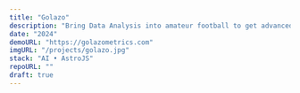 ```yaml
---
title: "Golazo"
description: "Bring Data Analysis into amateur football to get advanced stats, lower economics risk and social media tips."
date: "2024"
demoURL: "https://golazometrics.com"
imgURL: "/projects/golazo.jpg"
stack: "AI • AstroJS"
repoURL: ""
draft: true
---
```

